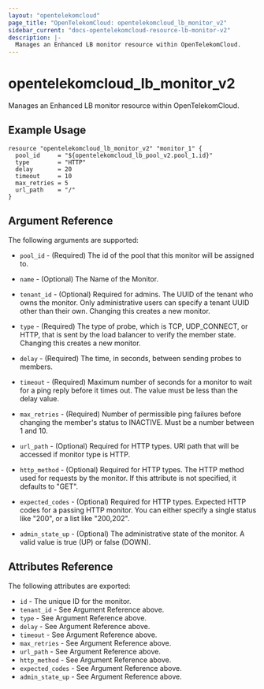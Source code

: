 ```yaml
---
layout: "opentelekomcloud"
page_title: "OpenTelekomCloud: opentelekomcloud_lb_monitor_v2"
sidebar_current: "docs-opentelekomcloud-resource-lb-monitor-v2"
description: |-
  Manages an Enhanced LB monitor resource within OpenTelekomCloud.
---
```


# opentelekomcloud\_lb\_monitor\_v2

Manages an Enhanced LB monitor resource within OpenTelekomCloud.

## Example Usage

```hcl
resource "opentelekomcloud_lb_monitor_v2" "monitor_1" {
  pool_id     = "${opentelekomcloud_lb_pool_v2.pool_1.id}"
  type        = "HTTP"
  delay       = 20
  timeout     = 10
  max_retries = 5
  url_path    = "/"
}
```

## Argument Reference

The following arguments are supported:

* `pool_id` - (Required) The id of the pool that this monitor will be assigned to.

* `name` - (Optional) The Name of the Monitor.

* `tenant_id` - (Optional) Required for admins. The UUID of the tenant who owns
    the monitor.  Only administrative users can specify a tenant UUID
    other than their own. Changing this creates a new monitor.

* `type` - (Required) The type of probe, which is TCP, UDP_CONNECT, or HTTP,
    that is sent by the load balancer to verify the member state. Changing this
    creates a new monitor.

* `delay` - (Required) The time, in seconds, between sending probes to members.

* `timeout` - (Required) Maximum number of seconds for a monitor to wait for a
    ping reply before it times out. The value must be less than the delay
    value.

* `max_retries` - (Required) Number of permissible ping failures before
    changing the member's status to INACTIVE. Must be a number between 1
    and 10.

* `url_path` - (Optional) Required for HTTP types. URI path that will be
    accessed if monitor type is HTTP.

*  `http_method` - (Optional) Required for HTTP types. The HTTP method used
    for requests by the monitor. If this attribute is not specified, it
    defaults to "GET".

* `expected_codes` - (Optional) Required for HTTP types. Expected HTTP codes
    for a passing HTTP monitor. You can either specify a single status like
    "200", or a list like "200,202".

* `admin_state_up` - (Optional) The administrative state of the monitor.
    A valid value is true (UP) or false (DOWN).


## Attributes Reference

The following attributes are exported:

* `id` - The unique ID for the monitor.
* `tenant_id` - See Argument Reference above.
* `type` - See Argument Reference above.
* `delay` - See Argument Reference above.
* `timeout` - See Argument Reference above.
* `max_retries` - See Argument Reference above.
* `url_path` - See Argument Reference above.
* `http_method` - See Argument Reference above.
* `expected_codes` - See Argument Reference above.
* `admin_state_up` - See Argument Reference above.
